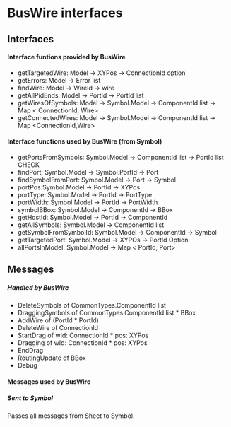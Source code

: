 # BusWire interfaces

## Interfaces

#### Interface funtions provided by BusWire
* getTargetedWire: Model -> XYPos -> ConnectionId option
* getErrors: Model -> Error list
* findWire: Model -> WireId -> wire
* getAllPidEnds: Model -> PortId -> PortId list
* getWiresOfSymbols: Model -> Symbol.Model -> ComponentId list -> Map < ConnectionId, Wire>
* getConnectedWires: Model -> Symbol.Model -> ComponentId list -> Map <ConnectionId,Wire>
#### Interface functions used by BusWire (from Symbol)
* getPortsFromSymbols: Symbol.Model -> ComponentId list -> PortId list CHECK
* findPort: Symbol.Model -> Symbol.PortId -> Port
* findSymbolFromPort: Symbol.Model -> Port -> Symbol
* portPos:Symbol.Model -> PortId -> XYPos
* portType: Symbol.Model -> PortId -> PortType
* portWidth: Symbol.Model -> PortId -> PortWidth
* symbolBBox: Symbol.Model -> ComponentId -> BBox
* getHostId: Symbol.Model -> PortId -> ComponentId
* getAllSymbols: Symbol.Model -> ComponentId list
* getSymbolFromSymbolId: Symbol.Model -> ComponentId -> Symbol
* getTargetedPort: Symbol.Model -> XYPOs -> PortId Option
* allPortsInModel: Symbol.Model -> Map < PortId, Port>



## Messages

##### Handled by BusWire
* DeleteSymbols of CommonTypes.ComponentId list
* DraggingSymbols of CommonTypes.ComponentId list * BBox    
*  AddWire of (PortId * PortId)                              
* DeleteWire of ConnectionId                                
* StartDrag of wId: ConnectionId * pos: XYPos               
* Dragging of wId: ConnectionId * pos: XYPos                
* EndDrag                                                   
* RoutingUpdate of BBox                                     
* Debug


#### Messages used by BusWire

##### Sent to Symbol
Passes all messages from Sheet to Symbol.
